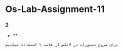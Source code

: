 # Os-Lab-Assignment-11

### 2

- **\**
```shell
برای شروع دستورات در لاتکس از علامت \ استفاده میکنیم 
```
